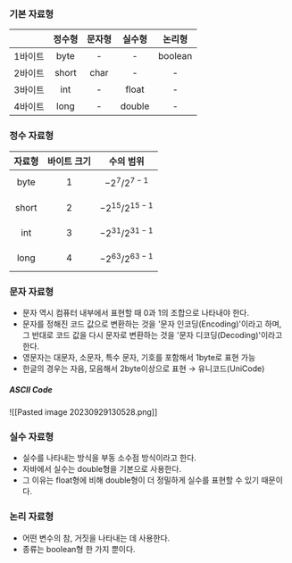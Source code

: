 ### 기본 자료형
|         | 정수형 | 문자형 | 실수형 | 논리형  |
|:-------:|:------:|:------:|:------:|:-------:|
| 1바이트 |  byte  |   -    |   -    | boolean |
| 2바이트 | short  |  char  |   -    |    -    |
| 3바이트 |  int   |   -    | float  |    -    |
| 4바이트 |  long  |   -    | double  |    -    |        |        |        |        |         |
### 정수 자료형
| 자료형 | 바이트 크기 |     수의 범위      |
|:------:|:-----------:|:------------------:|
|  byte  |      1      | $$-2^{7} / 2^{7-1}$$ 
| short  |      2      | $$-2^{15} / 2^{15-1}$$|
|  int   |      3      | $$-2^{31} / 2^{31-1}$$|
|  long  |      4      | $$-2^{63} / 2^{63-1}$$ |
### 문자 자료형
- 문자 역시 컴퓨터 내부에서 표현할 때 0과 1의 조합으로 나타내야 한다.
- 문자를 정해진 코드 값으로 변환하는 것을 '문자 인코딩(Encoding)'이라고 하며, 그 반대로 코드 값을 다시 문자로 변환하는 것을 '문자 디코딩(Decoding)'이라고 한다.
- 영문자는 대문자, 소문자, 특수 문자, 기호를 포함해서 1byte로 표현 가능
- 한글의 경우는 자음, 모음해서 2byte이상으로 표현 → 유니코드(UniCode)
##### ASCII Code
![[Pasted image 20230929130528.png]]

### 실수 자료형
- 실수를 나타내는 방식을 부동 소수점 방식이라고 한다.
- 자바에서 실수는 double형을 기본으로 사용한다.
- 그 이유는 float형에 비해 double형이 더 정밀하게 실수를 표현할 수 있기 때문이다.
### 논리 자료형
- 어떤 변수의 참, 거짓을 나타내는 데 사용한다. 
- 종류는 boolean형 한 가지 뿐이다.